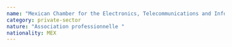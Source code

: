 ```yaml
---
name: "Mexican Chamber for the Electronics, Telecommunications and Information Technologies Industries"
category: private-sector
nature: "Association professionnelle "
nationality: MEX
---
```

    